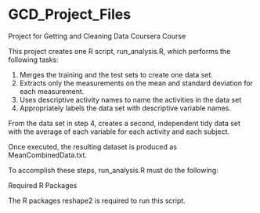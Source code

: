 # GCD_Project_Files
Project for Getting and Cleaning Data Coursera Course

This project creates one R script, run_analysis.R, which performs the following tasks:

1. Merges the training and the test sets to create one data set.
2. Extracts only the measurements on the mean and standard deviation for each measurement. 
3. Uses descriptive activity names to name the activities in the data set
4. Appropriately labels the data set with descriptive variable names. 

From the data set in step 4, creates a second, independent tidy data set with the average of each variable for each activity and each subject.

Once executed, the resulting dataset is produced as MeanCombinedData.txt.

To accomplish these steps, run_analysis.R must do the following:



Required R Packages

The R packages reshape2 is required to run this script.
